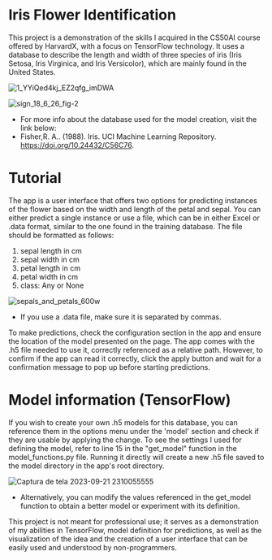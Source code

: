 # Iris Flower Identification
 This project is a demonstration of the skills I acquired in the CS50AI course offered by HarvardX, with a focus on TensorFlow technology. It uses a database to describe the length and width of three species of iris (Iris Setosa, Iris Virginica, and Iris Versicolor), which are mainly found in the United States.
  
![1_YYiQed4kj_EZ2qfg_imDWA](https://github.com/Superjoa10/iris_identif-GUI/assets/108309932/aa1d8587-576a-496f-9e04-af66c74e9789)

![sign_18_6_26_fig-2](https://github.com/Superjoa10/iris_identif-GUI/assets/108309932/80163573-6ad6-47c6-a563-d7bcba590b94)

* For more info about the database used for the model creation, visit the link below:
* Fisher,R. A.. (1988). Iris. UCI Machine Learning Repository. https://doi.org/10.24432/C56C76.


# Tutorial 
The app is a user interface that offers two options for predicting instances of the flower based on the width and length of the petal and sepal. You can either predict a single instance or use a file, which can be in either Excel or .data format, similar to the one found in the training database. The file should be formatted as follows:

   1. sepal length in cm	
   2. sepal width in cm	
   3. petal length in cm	
   4. petal width in cm	
   5. class: Any or None

![sepals_and_petals_600w](https://github.com/Superjoa10/iris_identif-GUI/assets/108309932/e18f4ec1-f69b-4379-a075-f37a735b6525)

* If you use a .data file, make sure it is separated by commas.


To make predictions, check the configuration section in the app and ensure the location of the model presented on the page. The app comes with the .h5 file needed to use it, correctly referenced as a relative path. However, to confirm if the app can read it correctly, click the apply button and wait for a confirmation message to pop up before starting predictions.

# Model information (TensorFlow)

If you wish to create your own .h5 models for this database, you can reference them in the options menu under the 'model' section and check if they are usable by applying the change. To see the settings I used for defining the model, refer to line 15 in the "get_model" function in the model_functions.py file. Running it directly will create a new .h5 file saved to the model directory in the app's root directory.

![Captura de tela 2023-09-21 2310055555](https://github.com/Superjoa10/iris_identif-GUI/assets/108309932/ae20aa41-0f43-47fb-b3d1-9d3639263deb)

* Alternatively, you can modify the values referenced in the get_model function to obtain a better model or experiment with its definition.

This project is not meant for professional use; it serves as a demonstration of my abilities in TensorFlow, model definition for predictions, as well as the visualization of the idea and the creation of a user interface that can be easily used and understood by non-programmers.
